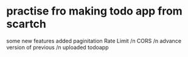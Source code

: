 # practise fro making todo app from scartch 
some new features added 
paginitation
Rate Limit /n
CORS /n
advance version of previous /n
uploaded todoapp
